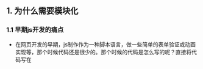 ## 1. 为什么需要模块化

### 1.1 早期js开发的痛点

- 在网页开发的早期，js制作作为一种脚本语言，做一些简单的表单验证或动画实现等，那个时候代码还是很少的。那个时候的代码是怎么写的呢？直接将代码写在<script>标签中即可
- 随着ajax异步请求的出现，慢慢形成了前后端的分离。客户端需要完成的事情越来越多，代码量也是与日俱增。为了应对代码量的剧增，我们通常会将代码组织在多个js文件中，进行维护。但是这种维护方式，依然不能避免一些灾难性的问题。比如全局变量同名的问题。
- 后来可以使用匿名函数来解决变量的重名问题。但是如果我们希望在其他文件中引用这里的局部变量，该怎么办呢？
- 另外，这种代码的编写方式对js文件的依赖顺序几乎是强制性的。当js文件过多，比如有几十个的时候，弄清楚它们的顺序是一件比较同时的事情，而且即使你弄清楚顺序了，也不能避免上面出现的这种尴尬问题的发生。

### 1.2 使用模块作为出口

我们可以将需要暴露到外面的变量，使用一个模块作为出口，什么意思呢？

1. 在匿名函数内部定义一个对象
2. 给这个对象添加各种需要暴露到外面的属性和方法
3. 最后将这个对象返回，在外面使用一个变量接收

4. 最后我们只需要使用属于自己模块的属性和方法即可

下面举个例子：

![](https://raw.githubusercontent.com/itscj1014/PictureBed/master/img/20200112145123.png)



我们在 aaa.js 和 bbb.js文件中分别定义一个对象，并且导出。

~~~javascript
var moduleA = (function () {
    //1.定义一个对象
    var obj = {};

    //2.在对象内部添加变量和方法
    var flag = false;
    obj.flag = flag;
    obj.decrement= function (num1,num2) {
        console.log(num1 - num2);
    }

    //3.返回
    return obj;

})()


var moduleB = (function () {
    //1.定义一个对象
    var obj = {};

    //在对象内部添加变量和方法
    var flag = true;
    obj.flag = flag;
    obj.increment= function (num1,num2) {
        console.log(num1 + num2);
    }

    return obj;

})()
~~~



然后我们在main.js文件中使用之前那两个js文件中的变量。

~~~javascript
if (moduleB.flag) {
    console.log('hello world');
}

moduleB.increment(11, 11);
moduleA.decrement(11, 11);
console.log(moduleA.flag);
~~~



最后在html文件中引用js文件（注意引用顺序！！）

~~~html
<!DOCTYPE html>
<html lang="en">
<head>
    <meta charset="UTF-8">
    <title>Title</title>
</head>
<body>
 <div id="app">


 </div>
 <script src="bbb.js"></script>
 <script src="aaa.js"></script>
 <script src="main.js"></script>
</body>
</html>
~~~

上面的例子就是模块最基本的封装。

但是，前端模块化开发已经有了很多既有的规范，以及对应的实现方案。

常见的模块化规范有：CommonJS、AMD、CMD，也有ES6的Modules。



## 2. Common.js

模块化有两个核心：导出和导入

Common.js的导出：

![](https://raw.githubusercontent.com/itscj1014/PictureBed/master/img/1.png)



Common.js的导入：

![](https://raw.githubusercontent.com/itscj1014/PictureBed/master/img/2.png)



注意：Common.js的使用必须依赖Node环境！



## 3. ES6的export和import命令



### 3.1 export

export可以用来导出变量、函数、类

1. 导出变量

~~~js
let name = 'van.shu';
let age = 22;
let height = 1.77;

export {name, age, height};
~~~



2. 导出函数

~~~js
export function showInfo(info) {
    console.log(info);
}
~~~



3. 导出类

~~~js
class User {
    constructor(name, age) {
        this.name = name;
        this.age = age;
    }

    play() {
        console.log(this.name + '在玩游戏');
    }
}

export {User};
~~~



### 3.2 import

我们使用export命令导出了模块对外提供的接口，下面就可以通过import命令来加载对应的模块了。

首先，我们需要在html文件中引入js文件，并将类型设置为module

~~~html
<!DOCTYPE html>
<html lang="en">
<head>
    <meta charset="UTF-8">
    <title>Title</title>
</head>
<body>

<script src="info.js" type="module"></script>
<script src="main.js" type="module"></script>
</body>
</html>
~~~



import指令用于导入模块中的内容,比如main.js的代码

~~~javascript
import {name,age,height} from "./info.js";
import {showInfo} from "./func.js";
import {User} from "./user.js";

console.log(name, age, height);
showInfo(111);
let user = new User();
user.name = 'van.shu';
user.play();
~~~



![](https://raw.githubusercontent.com/itscj1014/PictureBed/master/img/20200112153315.png)

如果我们希望某个模块中所有的信息都导入，一个个导入显然有些麻烦，通过 ***** 可以导入模块中所有的export变量，但是通常情况下我们需要给 ***** 起一个别名，方便后续的使用

~~~js
import * as info from "./info.js"

console.log(info.name + info.age + info.height);
~~~

